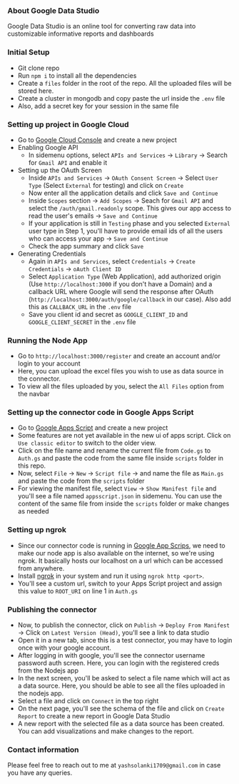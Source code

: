 ### About Google Data Studio
Google Data Studio is an online tool for converting raw data into customizable informative reports and dashboards

### Initial Setup
- Git clone repo
- Run `npm i` to install all the dependencies
- Create a `files` folder in the root of the repo. All the uploaded files will be stored here.
- Create a cluster in mongodb and copy paste the url inside the `.env` file
- Also, add a secret key for your session in the same file

### Setting up project in Google Cloud
- Go to [Google Cloud Console](https://console.cloud.google.com) and create a new project
- Enabling Google API
    - In sidemenu options, select `APIs and Services` -> `Library` -> Search for `Gmail API` and enable it
- Setting up the OAuth Screen
    - Inside `APIs and Services` -> `OAuth Consent Screen` -> Select `User Type` (Select `External` for testing) and click on `Create`
    - Now enter all the application details and click `Save and Continue`
    - Inside `Scopes` section -> `Add Scopes` -> Seach for `Gmail API` and select the `/auth/gmail.readonly` scope. This gives our app access to read the user's emails -> `Save and Continue`
    - If your application is still in `Testing` phase and you selected `External` user type in Step 1, you'll have to provide email ids of all the users who can access your app -> `Save and Continue`
    - Check the app summary and click `Save`
- Generating Credentials
    - Again in `APIs and Services`, select `Credentials` -> `Create Credentials` -> `oAuth Client ID`
    - Select `Application Type` (Web Application), add authorized origin (Use `http://localhost:3000` if you don't have a Domain) and a callback URL where Google will send the response after OAuth (`http://localhost:3000/auth/google/callback` in our case). Also add this as `CALLBACK_URL` in the `.env` file
    - Save you client id and secret as `GOOGLE_CLIENT_ID` and `GOOGLE_CLIENT_SECRET` in the `.env` file

### Running the Node App
- Go to `http://localhost:3000/register` and create an account and/or login to your account
- Here, you can upload the excel files you wish to use as data source in the connector.
- To view all the files uploaded by you, select the `All Files` option from the navbar

### Setting up the connector code in Google Apps Script
- Go to [Google Apps Script](https://script.google.com) and create a new project
- Some features are not yet available in the new ui of apps script. Click on `Use classic editor` to switch to the older view.
- Click on the file name and rename the current file from `Code.gs` to `Auth.gs` and paste the code from the same file inside `scripts` folder in this repo.
- Now, select `File` -> `New` -> `Script file` -> and name the file as `Main.gs` and paste the code from the `scripts` folder
- For viewing the manifest file,  select `View` -> `Show Manifest file` and you'll see a file named `appsscript.json` in sidemenu. You can use the content of the same file from inside the `scripts` folder or make changes as needed

### Setting up ngrok
- Since our connector code is running in [Google App Scrips](https://developers.google.com/apps-script), we need to make our node app is also available on the internet, so we're using ngrok. It basically hosts our localhost on a url which can be accessed from anywhere.
- Install [ngrok](https://ngrok.com/) in your system and run it using `ngrok http <port>`.
- You'll see a custom url, switch to your Apps Script project and assign this value to `ROOT_URI` on line 1 in `Auth.gs`

### Publishing the connector
- Now, to publish the connector, click on `Publish` -> `Deploy From Manifest` -> Click on `Latest Version (Head)`, you'll see a link to data studio
- Open it in a new tab, since this is a test connector, you may have to login once with your google account. 
- After logging in with google, you'll see the connector username password auth screen. Here, you can login with the registered creds from the Nodejs app
- In the next screen, you'll be asked to select a file name which will act as a data source. Here, you should be able to see all the files uploaded in the nodejs app.
- Select a file and click on `Connect` in the top right
- On the next page, you'll see the schema of the file and click on `Create Report` to create a new report in Google Data Studio
- A new report with the selected file as a data source has been created. You can add visualizations and make changes to the report.

### Contact information
Please feel free to reach out to me at `yashsolanki1709@gmail.com` in case you have any queries.